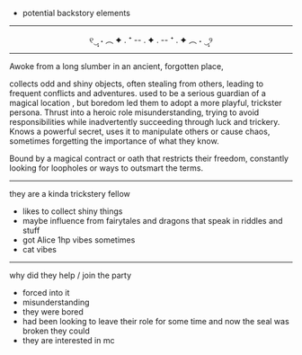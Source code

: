 - potential backstory elements

---
<p style="text-align:center;"> ୧‿̩͙ ˖  ︵   ✦ .  ⁺  -- . ✦ . --  ⁺  . ✦  ︵  ˖ ‿̩͙୨ </p>


---



Awoke from a long slumber in an ancient, forgotten place,

 
 collects odd and shiny objects, often stealing from others, leading to frequent conflicts and adventures.
 used to be a serious guardian of a magical location , but boredom led them to adopt a more playful, trickster persona.
 Thrust into a heroic role  misunderstanding, trying to avoid responsibilities while inadvertently succeeding through luck and trickery.
 Knows a powerful secret, uses it to manipulate others or cause chaos, sometimes forgetting the  importance of what they know.
 
 Bound by a magical contract or oath that restricts their freedom, constantly looking for loopholes or ways to outsmart the terms.

---
they are a kinda trickstery fellow 
- likes to collect shiny things 
- maybe influence from fairytales and dragons that speak in riddles and stuff
- got Alice 1hp vibes sometimes 
- cat vibes 
---
why did they help / join the party 
- forced into it 
- misunderstanding 
- they were bored
- had been looking to leave their role for some time and now the seal was broken they could
- they are interested in mc 
